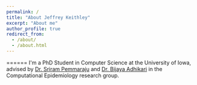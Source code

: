 ```yaml
---
permalink: /
title: "About Jeffrey Keithley"
excerpt: "About me"
author_profile: true
redirect_from: 
  - /about/
  - /about.html
---
```


======
I'm a PhD Student in Computer Science at the University of Iowa, advised by [Dr. Sriram Pemmaraju](https://cs.uiowa.edu/people/sriram-pemmaraju) and [Dr. Bijaya Adhikari](https://cs.uiowa.edu/people/bijaya-adhikari) in the Computational Epidemiology research group.


